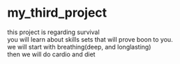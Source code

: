 # my_third_project
this  project is regarding survival
<br>
you will learn about skills sets that will prove boon to you.
<br>
we will start with breathing(deep, and longlasting)
<br>
then we will do cardio and diet             


